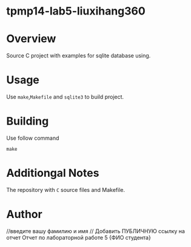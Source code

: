 # tpmp14-lab5-liuxihang360

# Overview

Source C project with examples for sqlite database using.

# Usage

Use `make`,`Makefile` and `sqlite3` to build project.

# Building

Use follow command

```
make
```

# Additiongal Notes

The repository with  `C` source files and Makefile.

# Author


//введите вашу фамилию и имя
// Добавить ПУБЛИЧНУЮ ссылку на отчет Отчет по лабораторной работе 5
{ФИО студента}
